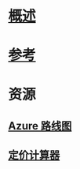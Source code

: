 # [概述](index.md)
# [参考](http://docs.microsoft.com/dotnet/api/?term=Microsoft.Azure)
# 资源
## [Azure 路线图](https://azure.microsoft.com/roadmap/)
## [定价计算器](https://azure.microsoft.com/pricing/calculator/)

